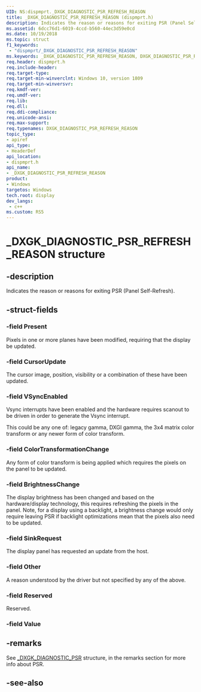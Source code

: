 ```yaml
---
UID: NS:dispmprt._DXGK_DIAGNOSTIC_PSR_REFRESH_REASON
title: _DXGK_DIAGNOSTIC_PSR_REFRESH_REASON (dispmprt.h)
description: Indicates the reason or reasons for exiting PSR (Panel Self-Refresh).
ms.assetid: 6dcc76d1-6019-4ccd-b560-44ec3d59e0cd
ms.date: 10/19/2018
ms.topic: struct
f1_keywords:
 - "dispmprt/_DXGK_DIAGNOSTIC_PSR_REFRESH_REASON"
ms.keywords: _DXGK_DIAGNOSTIC_PSR_REFRESH_REASON, DXGK_DIAGNOSTIC_PSR_REFRESH_REASON, 
req.header: dispmprt.h
req.include-header:
req.target-type:
req.target-min-winverclnt: Windows 10, version 1809
req.target-min-winversvr:
req.kmdf-ver:
req.umdf-ver:
req.lib:
req.dll:
req.ddi-compliance:
req.unicode-ansi:
req.max-support:
req.typenames: DXGK_DIAGNOSTIC_PSR_REFRESH_REASON
topic_type: 
- apiref
api_type: 
- HeaderDef
api_location: 
- dispmprt.h
api_name: 
- _DXGK_DIAGNOSTIC_PSR_REFRESH_REASON
product:
- Windows
targetos: Windows
tech.root: display
dev_langs:
 - c++
ms.custom: RS5
---
```


# _DXGK_DIAGNOSTIC_PSR_REFRESH_REASON structure

## -description

Indicates the reason or reasons for exiting PSR (Panel Self-Refresh).

## -struct-fields

### -field Present

Pixels in one or more planes have been modified, requiring that the display be updated.

### -field CursorUpdate

The cursor image, position, visibility or a combination of these have been updated.

### -field VSyncEnabled

Vsync interrupts have been enabled and the hardware requires scanout to be driven in order to generate the Vsync interrupt.

This could be any one of: legacy gamma, DXGI gamma, the 3x4 matrix color transform or any newer form of color transform.

### -field ColorTransformationChange

Any form of color transform is being applied which requires the pixels on the panel to be updated.

### -field BrightnessChange

The display brightness has been changed and based on the hardware/display technology, this requires refreshing the pixels in the panel.  Note, for a display using a backlight, a brightness change would only require leaving PSR if backlight optimizations mean that the pixels also need to be updated.

### -field SinkRequest

The display panel has requested an update from the host.

### -field Other

A reason understood by the driver but not specified by any of the above. 

### -field Reserved

Reserved.

### -field Value
 

## -remarks

See [_DXGK_DIAGNOSTIC_PSR](../dispmprt/ns-dispmprt-_dxgk_diagnostic_psr.md) structure, in the remarks section for more info about PSR.

## -see-also
